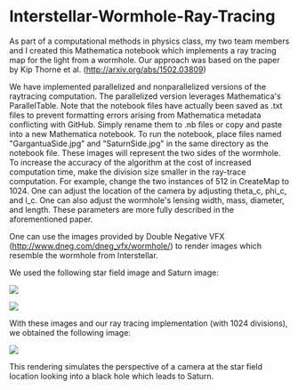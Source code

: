 # Interstellar-Wormhole-Ray-Tracing
As part of a computational methods in physics class, my two team members and I created this Mathematica notebook which implements a ray tracing map for the light from a wormhole. Our approach was based on the paper by Kip Thorne et al. (http://arxiv.org/abs/1502.03809)

We have implemented parallelized and nonparallelized versions of the raytracing computation. The parallelized version leverages Mathematica's ParallelTable. Note that the notebook files have actually been saved as .txt files to prevent formatting errors arising from Mathematica metadata conflicting with GitHub. Simply rename them to .nb files or copy and paste into a new Mathematica notebook. To run the notebook, place files named "GargantuaSide.jpg" and "SaturnSide.jpg" in the same directory as the notebook file. These images will represent the two sides of the wormhole. To increase the accuracy of the algorithm at the cost of increased computation time, make the division size smaller in the ray-trace computation. For example, change the two instances of 512 in CreateMap to 1024. One can adjust the location of the camera by adjusting theta_c, phi_c, and l_c. One can also adjust the wormhole's lensing width, mass, diameter, and length. These parameters are more fully described in the aforementioned paper. 

One can use the images provided by Double Negative VFX (http://www.dneg.com/dneg_vfx/wormhole/) to render images which resemble the wormhole from Interstellar.

We used the following star field image and Saturn image:

![](https://github.com/lrudolph1/Interstellar-Wormhole-Ray-Tracing/blob/master/Images/InterstellarWormhole_Fig10.jpg)


![](https://github.com/lrudolph1/Interstellar-Wormhole-Ray-Tracing/blob/master/Images/InterstellarWormhole_Fig6a.jpg)

With these images and our ray tracing implementation (with 1024 divisions), we obtained the following image:

![](https://github.com/lrudolph1/Interstellar-Wormhole-Ray-Tracing/blob/master/Images/1024%20division%20render.jpg)

This rendering simulates the perspective of a camera at the star field location looking into a black hole which leads to Saturn.

